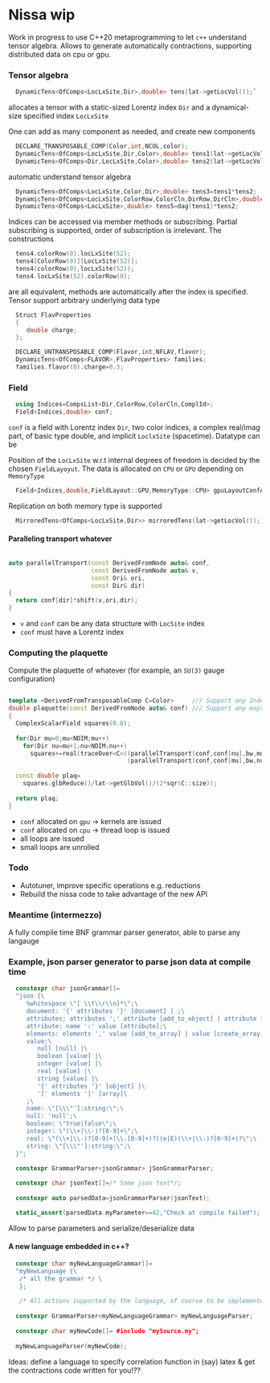 # Nissa wip

Work in progress to use C++20 metaprogramming to let `c++` understand tensor algebra.
Allows to generate automatically contractions, supporting distributed data on cpu or gpu.

### Tensor algebra

```c++
  DynamicTens<OfComps<LocLxSite,Dir>,double> tens(lat->getLocVol());`
```

allocates a tensor with a static-sized Lorentz index `Dir` and a dynamical-size specified index `LocLxSite`

One can add as many component as needed, and create new components

``` c++
  DECLARE_TRANSPOSABLE_COMP(Color,int,NCOL,color);
  DynamicTens<OfComps<LocLxSite,Dir,Color>,double> tens1(lat->getLocVol());
  DynamicTens<OfComps<Dir,LocLxSite,Color>,double> tens2(lat->getLocVol());
```

automatic understand tensor algebra

```c++
  DynamicTens<OfComps<LocLxSite,Color,Dir>,double> tens3=tens1*tens2;                            /// Direct product
  DynamicTens<OfComps<LocLxSite,ColorRow,ColorCln,DirRow,DirCln>,double> tens4=tens1*dag(tens2); /// Outer product
  DynamicTens<OfComps<LocLxSite>,double> tens5=dag(tens1)*tens2;                                 /// Scalar prodcut
```

Indices can be accessed via member methods or subscribing. Partial subscribing is supported, order of subscription is irrelevant. The constructions

```c++
  tens4.colorRow(0).locLxSite(52);
  tens4[ColorRow(0)][LocLxSite(52)];
  tens4(colorRow(0),locLxSite(52));
  tens4.locLxSite(52).colorRow(0);
```

are all equivalent, methods are automatically after the index is specified. Tensor support arbitrary underlying data type

```c++
  Struct FlavProperties
  {
     double charge;
  };

  DECLARE_UNTRANSPOSABLE_COMP(Flavor,int,NFLAV,flavor);
  DynamicTens<OfComps<FLAVOR>,FlavProperties> families;
  families.flavor(0).charge=0.3;

```

### Field

``` c++
  using Indices=CompsList<Dir,ColorRow,ColorCln,ComplId>;
  Field<Indices,double> conf;
```

`conf` is a field with Lorentz index `Dir`, two color indices, a complex real/imag part, of basic type double, and implicit `LoclxSite` (spacetime). Datatype can be 

Position of the `LocLxSite` w.r.t internal degrees of freedom is decided by the chosen `FieldLayoyut`.
The data is allocated on `CPU` or `GPU` depending on `MemoryType`

``` c++
  Field<Indices,double,FieldLayout::GPU,MemoryType::CPU> gpuLayoutConfAllocatedOnCPU;
```

Replication on both memory type is supported

```c++
  MirroredTens<OfComps<LocLxSite,Dir>> mirroredTens(lat->getLocVol());
```

#### Paralleling transport whatever

``` c++

auto parallelTransport(const DerivedFromNode auto& conf,
                       const DerivedFromNode auto& v,
                       const Ori& ori,
                       const Dir& dir)
{
  return conf[dir]*shift(v,ori,dir);
}
```

* `v` and `conf` can be any data structure with `LocSite` index
* `conf` must have a Lorentz index


### Computing the plaquette

Compute the plaquette of whatever (for example, an `SU(3)` gauge configuration)


```c++

template <DerivedFromTransposableComp C=Color>     /// Support any Index
double plaquette(const DerivedFromNode auto& conf) /// Support any expression
{
  ComplexScalarField squares(0.0);
  
  for(Dir mu=0;mu<NDIM;mu++)
    for(Dir nu=mu+1;nu<NDIM;nu++)
      squares+=real(traceOver<C>((parallelTransport(conf,conf[nu],bw,mu)).close()*
				                 (parallelTransport(conf,conf[mu],bw,nu)).close()));
  
  const double plaq=
    squares.glbReduce()/lat->getGlbVol()/(2*sqr(C::size));
  
  return plaq;
}

```

* `conf` allocated on `gpu` -> kernels are issued
* `conf` allocated on `cpu` -> thread loop is issued
* all loops are issued
* small loops are unrolled


### Todo

* Autotuner, improve specific operations e.g. reductions
* Rebuild the nissa code to take advantage of the new API

### Meantime (intermezzo)

A fully compile time BNF grammar parser generator, able to parse any langauge

### Example, json parser generator to parse json data at compile time

```c++
  constexpr char jsonGrammar[]=
  "json {\
     %whitespace \"[ \\t\\r\\n]*\";\
     document: '{' attributes '}' [document] | ;\
     attributes: attributes ',' attribute [add_to_object] | attribute [create_object] | ;\
     attribute: name ':' value [attribute];\
     elements: elements ',' value [add_to_array] | value [create_array] | ;\
     value:\
        null [null] |\
        boolean [value] |\
        integer [value] |\
        real [value] |\
        string [value] |\
        '{' attributes '}' [object] |\
        '[' elements ']' [array]\
     ;\
     name: \"[\\\"']:string:\";\
     null: 'null';\
     boolean: \"true|false\";\
     integer: \"(\\+|\\-)?[0-9]+\";\
     real: \"(\\+|\\-)?[0-9]+(\\.[0-9]+)?((e|E)(\\+|\\-)?[0-9]+)?\";\
     string: \"[\\\"']:string:\";\
  }";
  
  constexpr GrammarParser<jsonGrammar> jSonGrammarParser;

  constexpr char jsonText[]=/* Some json text*/;
  
  constexpr auto parsedData=jsonGrammarParser(jsonText);

  static_assert(parsedData.myParameter==42,"Check at compile failed");
```

Allow to parse parameters and serialize/deserialize data

#### A new language embedded in c++?

``` c++
  constexpr char myNewLanguageGrammar[]=
  "myNewLanguage {\
   /* all the grammar */ \
   };
   
   /* All actions supported by the language, of course to be implemented... */
   
  constexpr GrammarParser<myNewLanguageGrammar> myNewLanguageParser;
   
  constexpr char myNewCode[]= #include "mySource.my";
  
  myNewLanguageParser(myNewCode);

```

Ideas: define a language to specify correlation function in (say) latex & get the contractions code written for you!??

